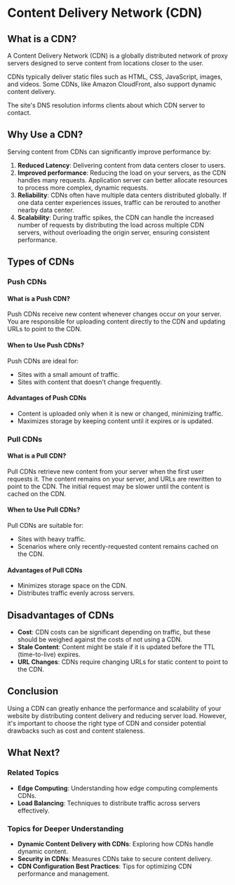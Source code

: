 # Content Delivery Network (CDN)

## What is a CDN?

A Content Delivery Network (CDN) is a globally distributed network of proxy servers designed to serve content from locations closer to the user.

CDNs typically deliver static files such as HTML, CSS, JavaScript, images, and videos. Some CDNs, like Amazon CloudFront, also support dynamic content delivery.

The site's DNS resolution informs clients about which CDN server to contact.

## Why Use a CDN?

Serving content from CDNs can significantly improve performance by:

1. **Reduced Latency**: Delivering content from data centers closer to users.
2. **Improved performance**: Reducing the load on your servers, as the CDN handles many requests. Application server can better allocate resources to process more complex, dynamic requests.
3. **Reliability**:  CDNs often have multiple data centers distributed globally. If one data center experiences issues, traffic can be rerouted to another nearby data center.
4. **Scalability**: During traffic spikes, the CDN can handle the increased number of requests by distributing the load across multiple CDN servers, without overloading the origin server, ensuring consistent performance.

## Types of CDNs

### Push CDNs

#### What is a Push CDN?
Push CDNs receive new content whenever changes occur on your server. You are responsible for uploading content directly to the CDN and updating URLs to point to the CDN. 

#### When to Use Push CDNs?
Push CDNs are ideal for:
- Sites with a small amount of traffic.
- Sites with content that doesn't change frequently.

#### Advantages of Push CDNs
- Content is uploaded only when it is new or changed, minimizing traffic.
- Maximizes storage by keeping content until it expires or is updated.

### Pull CDNs

#### What is a Pull CDN?
Pull CDNs retrieve new content from your server when the first user requests it. The content remains on your server, and URLs are rewritten to point to the CDN. The initial request may be slower until the content is cached on the CDN.

#### When to Use Pull CDNs?
Pull CDNs are suitable for:
- Sites with heavy traffic.
- Scenarios where only recently-requested content remains cached on the CDN.

#### Advantages of Pull CDNs
- Minimizes storage space on the CDN.
- Distributes traffic evenly across servers.

## Disadvantages of CDNs

- **Cost**: CDN costs can be significant depending on traffic, but these should be weighed against the costs of not using a CDN.
- **Stale Content**: Content might be stale if it is updated before the TTL (time-to-live) expires.
- **URL Changes**: CDNs require changing URLs for static content to point to the CDN.

## Conclusion

Using a CDN can greatly enhance the performance and scalability of your website by distributing content delivery and reducing server load. However, it's important to choose the right type of CDN and consider potential drawbacks such as cost and content staleness.

## What Next?

### Related Topics
- **Edge Computing**: Understanding how edge computing complements CDNs.
- **Load Balancing**: Techniques to distribute traffic across servers effectively.

### Topics for Deeper Understanding
- **Dynamic Content Delivery with CDNs**: Exploring how CDNs handle dynamic content.
- **Security in CDNs**: Measures CDNs take to secure content delivery.
- **CDN Configuration Best Practices**: Tips for optimizing CDN performance and management.
